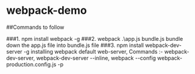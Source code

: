 # webpack-demo

##Commands to follow

###1. npm install webpack -g
###2. webpack .\app.js bundle.js 
 	bundle down the app.js file into bundle.js file
###3. npm install webpack-dev-server -g
	installing webpack default web-server, 
	Commands :- webpack-dev-server, webpack-dev-server --inline, webpack --config webpack-production.config.js -p
